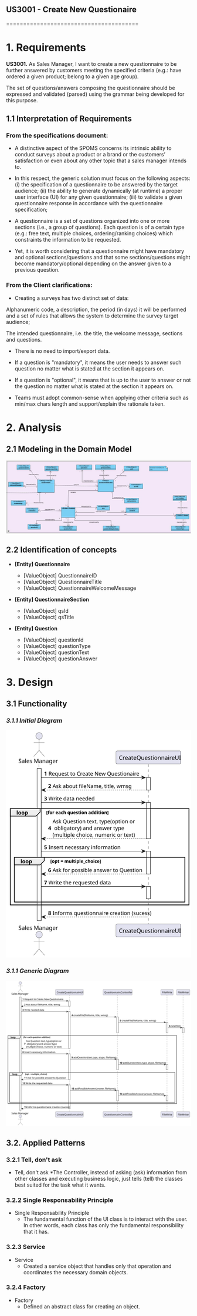 ## US3001 - Create New Questionaire
=======================================

# 1. Requirements

**US3001.** As Sales Manager, I want to create a new questionnaire to be further answered by 
customers meeting the specified criteria (e.g.: have ordered a given product; 
belong to a given age group).

The set of questions/answers composing the questionnaire should be expressed 
and validated (parsed) using the grammar being developed for this purpose.

## 1.1 Interpretation of Requirements

### From the specifications document:

- A distinctive aspect of the SPOMS concerns its intrinsic ability to conduct surveys about
  a product or a brand or the customers’ satisfaction or even about any other topic
  that a sales manager intends to.

- In this respect, the generic solution must focus on the following aspects:
  (i) the specification of a questionnaire to be answered by the target audience;
  (ii) the ability to generate dynamically (at runtime) a proper user interface (UI) for any given questionnaire;
  (iii) to validate a given questionnaire response in accordance with the questionnaire specification;

- A questionnaire is a set of questions organized into one or more sections (i.e., a group of 
questions). Each question is of a certain type (e.g.: free text, multiple choices, 
ordering/ranking choices) which constraints the information to be requested.

- Yet, it is worth considering that a questionnaire might have mandatory and 
optional sections/questions and that some sections/questions might become mandatory/optional 
depending on the answer given to a previous question.

### From the Client clarifications:

- Creating a surveys has two distinct set of data:

Alphanumeric code, a description, the period (in days) it will be performed and 
a set of rules that allows the system to determine the survey target audience;

The intended questionnaire, i.e. the title, the welcome message, sections and questions.

- There is no need to import/export data.

- If a question is "mandatory", it means the user needs to answer such question no 
matter what is stated at the section it appears on.

- If a question is "optional", it means that is up to the user to answer or not the
question no matter what is stated at the section it appears on.

- Teams must adopt common-sense when applying other criteria such as min/max chars
length and support/explain the rationale taken.

  
# 2. Analysis

## 2.1 Modeling in the Domain Model

![US3001.JPG](US3001.JPG)


## 2.2 Identification of concepts

* **[Entity] Questionnaire**
  * [ValueObject] QuestionnaireID
  * [ValueObject] QuestionnaireTitle
  * [ValueObject] QuestionnaireWelcomeMessage

* **[Entity] QuestionnaireSection**
  * [ValueObject] qsId
  * [ValueObject] qsTitle

* **[Entity] Question**
  * [ValueObject] questionId
  * [ValueObject] questionType
  * [ValueObject] questionText
  * [ValueObject] questionAnswer

# 3. Design

## 3.1 Functionality

### _3.1.1 Initial Diagram_

![US3001_SSD.svg](US3001_SSD.svg)

### _3.1.1 Generic Diagram_

![US3001_SD.svg](US3001_SD.svg)

## 3.2. Applied Patterns

### 3.2.1 Tell, don't ask

* Tell, don't ask
  *The Controller, instead of asking (ask) information from other classes and executing business logic, just tells (tell) the classes best suited for the task what it wants.

### 3.2.2 Single Responsability Principle

* Single Responsability Principle
  * The fundamental function of the UI class is to interact with the user. In other words, each class has only the fundamental responsibility that it has.

### 3.2.3 Service

* Service
  * Created a service object that handles only that operation and coordinates the necessary domain objects.

### 3.2.4 Factory

* Factory
  * Defined an abstract class for creating an object.


